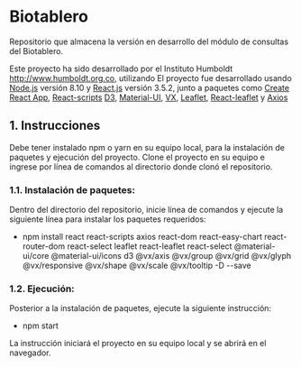# Biotablero
Repositorio que almacena la versión en desarrollo del módulo de consultas del Biotablero.

Este proyecto ha sido desarrollado por el Instituto Humboldt http://www.humboldt.org.co, utilizando El proyecto fue desarrollado usando [Node.js](https://nodejs.org/) versión 8.10 y [React.js](https://reactjs.org) versión 3.5.2, junto a paquetes como [Create React App](https://github.com/facebookincubator/create-react-app), [React-scripts](https://www.npmjs.com/package/react-scripts) [D3](https://d3js.org), [Material-UI](https://material-ui.com), [VX](https://vx-demo.now.sh/), [Leaflet](https://leafletjs.com/), [React-leaflet](https://react-leaflet.js.org) y [Axios](https://alligator.io/react/axios-react/)

## 1. Instrucciones

Debe tener instalado npm o yarn en su equipo local, para la instalación de paquetes y ejecución del proyecto. Clone el proyecto en su equipo e ingrese por línea de comandos al directorio donde clonó el repositorio.

### 1.1. Instalación de paquetes:
Dentro del directorio del repositorio, inicie línea de comandos y ejecute la siguiente línea para instalar los paquetes requeridos:

- npm install react react-scripts axios react-dom react-easy-chart react-router-dom react-select leaflet react-leaflet react-select @material-ui/core @material-ui/icons d3 @vx/axis @vx/group @vx/grid @vx/glyph @vx/responsive @vx/shape @vx/scale @vx/tooltip -D --save

### 1.2. Ejecución:
Posterior a la instalación de paquetes, ejecute la siguiente instrucción:

- npm start

La instrucción iniciará el proyecto en su equipo local y se abrirá en el navegador.
